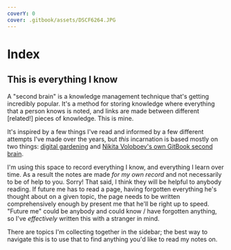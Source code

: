 ```yaml
---
coverY: 0
cover: .gitbook/assets/DSCF6264.JPG
---
```


# Index

## This is everything I know

A "second brain" is a knowledge management technique that's getting incredibly popular. It's a method for storing knowledge where everything that a person knows is noted, and links are made between different \[related!] pieces of knowledge. This is mine.

It's inspired by a few things I've read and informed by a few different attempts I've made over the years, but _this_ incarnation is based mostly on two things: [digital gardening](knowledge/productivity/personal-knowledge-management/digital-gardening.md) and [Nikita Voloboev's own GitBook second brain](https://wiki.nikitavoloboev.xyz).

I'm using this space to record everything I know, and everything I learn over time. As a result the notes are made _for my own record_ and not necessarily to be of help to you. Sorry! That said, I think they will be helpful to anybody reading. If future me has to read a page, having forgotten everything he's thought about on a given topic, the page needs to be written comprehensively enough by present me that he'll be right up to speed. "Future me" could be anybody and could know / have forgotten anything, so I've _effectively_ written this with a stranger in mind.

There are topics I'm collecting together in the sidebar; the best way to navigate this is to use that to find anything you'd like to read my notes on.
